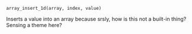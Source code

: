 ```
array_insert_1d(array, index, value)
```

Inserts a value into an array because srsly, how is this not a built-in thing? Sensing a theme here?